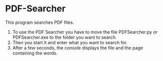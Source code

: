# PDF-Searcher
This program searches PDF files.

1. To use the PDF Searcher you have to move the file PDFSearcher.py or PDFSearcher.exe to the folder you want to search.
2. Then you start it and enter what you want to search for.
3. After a few seconds, the console displays the file and the page containing the words.
